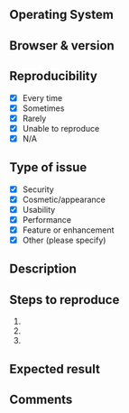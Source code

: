 ## Operating System

## Browser & version

## Reproducibility

- [x] Every time
- [x] Sometimes
- [x] Rarely
- [x] Unable to reproduce
- [x] N/A

## Type of issue

- [x] Security
- [x] Cosmetic/appearance
- [x] Usability
- [x] Performance
- [x] Feature or enhancement
- [x] Other (please specify)

## Description

## Steps to reproduce

1.
2.
3.

## Expected result

## Comments
